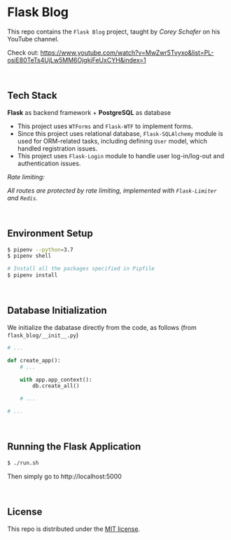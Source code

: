 # Flask Blog

This repo contains the `Flask Blog` project, taught by *Corey Schafer* on his YouTube channel.

Check out: https://www.youtube.com/watch?v=MwZwr5Tvyxo&list=PL-osiE80TeTs4UjLw5MM6OjgkjFeUxCYH&index=1

<br>

## Tech Stack

**Flask** as backend framework + **PostgreSQL** as database

* This project uses `WTForms` and `Flask-WTF` to implement forms.
* Since this project uses relational database,  `Flask-SQLAlchemy` module is used for ORM-related tasks, including defining `User` model, which handled registration issues.
* This project uses `Flask-Login` module to handle user log-in/log-out and authentication issues.

*Rate limiting:*

*All routes are protected by rate limiting, implemented with `Flask-Limiter` and `Redis`.*

<br>

## Environment Setup

```bash
$ pipenv --python=3.7
$ pipenv shell

# Install all the packages specified in Pipfile
$ pipenv install
```

<br>

## Database Initialization

We initialize the dabatase directly from the code, as follows (from `flask_blog/__init__.py`)

```python
# ...

def create_app():
    # ...

    with app.app_context():
        db.create_all()

    # ...

# ...
```

<br>

## Running the Flask Application

```bash
$ ./run.sh
```

Then simply go to http://localhost:5000

<br>

## License

This repo is distributed under the <a href="https://github.com/Ziang-Lu/Flask-Blog/blob/master/LICENSE">MIT license</a>.